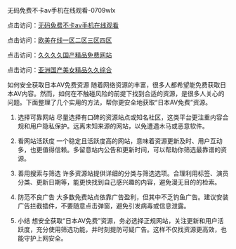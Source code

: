 无码免费不卡av手机在线观看-0709wlx

点击访问：<a href="https://heiliaowt0d7p.pages.dev">无码免费不卡av手机在线观看</a>

点击访问：<a href="https://heiliao2dmwwy.pages.dev">欧美在线一区二区三区四区</a>

点击访问：<a href="https://heiliaoxqkkct.pages.dev">久久久久国产精品免费网站</a>

点击访问：<a href="https://heiliaoll4qsx.pages.dev">亚洲国产美女精品久久综合</a>

如何安全获取日本AV免费资源
随着网络资源的丰富，很多人都希望能免费获取日本AV内容。然而，如何在不触碰风险的前提下找到合适的资源，是很多人关心的问题。下面整理了几个实用的方法，帮你更安全地获取“日本AV免费”资源。

1. 选择可靠网站
尽量选择有口碑的资源站点或知名社区，这类平台更注重内容合规和用户隐私保护。远离未知来源的网站，以免遭遇木马或恶意软件。

2. 看网站活跃度
一个稳定且活跃度高的网站，意味着资源更新及时、用户互动多，也更值得信赖。多留意站内公告和更新时间，可以帮助你筛选最靠谱的资源。

3. 善用搜索与筛选
许多资源站提供详细的分类与筛选选项。合理利用标签、演员分类、更新日期等，能更快找到自己感兴趣的内容，避免漫无目的的检索。

4. 防范不良广告
大多数免费站点依靠广告盈利，但其中不乏钓鱼广告。建议安装广告拦截插件，不要随意点击弹窗，避免引发病毒或信息泄露。

5. 小结
想安全获取“日本AV免费”资源，务必选择正规网站，关注更新和用户活跃度，充分使用筛选功能，并时刻提防可疑广告。这样不仅找资源更高效，也能守护上网安全。

<span style="display:none;">[Canonical link]( https://github.com/wlx070925/12438 ）</span>
